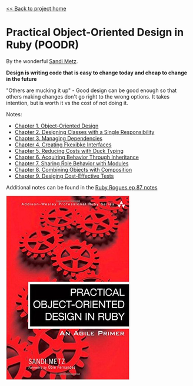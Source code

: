 [&lt;&lt; Back to project home](../README.md)

# Practical Object-Oriented Design in Ruby (POODR)

By the wonderful [Sandi Metz](http://sandimetz.com).

**Design is writing code that is easy to change today and cheap to change in the future**

"Others are mucking it up" -
Good design can be good enough so that others making changes don't go right
to the wrong options. It takes intention, but is worth it vs the cost of not
doing it.

Notes:

- [Chapter 1. Object-Oriented Design](ch1-oo-design.md)
- [Chapter 2. Designing Classes with a Single Responsibility](ch2-designing-for-single-responsibility.md)
- [Chapter 3. Managing Dependencies](ch3-managing-dependencies.md)
- [Chapter 4. Creating Fkexibke Interfaces](ch4-creating-flexy-interfaces.md)
- [Chapter 5. Reducing Costs with Duck Typing](ch5-duck-typing-ftw.md)
- [Chapter 6. Acquiring Behavior Through Inheritance](ch6-behavior-thru-inheritance.md)
- [Chapter 7. Sharing Role Behavior with Modules](ch7-behavior-thru-modules.md)
- [Chapter 8. Combining Objects with Composition](ch8-object-composition.md)
- [Chapter 9. Desiging Cost-Effective Tests](ch9-cost-effective-tests.md)

Additional notes can be found in the [Ruby Rogues ep 87 notes](rr-ep87-notes.md)

![poodr the book](poodr-book-small.jpg)
